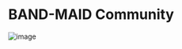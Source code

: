 # BAND-MAID Community

![image](https://github.com/BAND-MAID-Community/.github/assets/1976695/b03182d2-9598-4dac-b12a-d0c723b67ba0)
